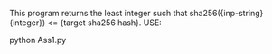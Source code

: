 This program returns the least integer such that sha256({inp-string}{integer}) <= {target sha256 hash}.
USE:

python Ass1.py <string>
